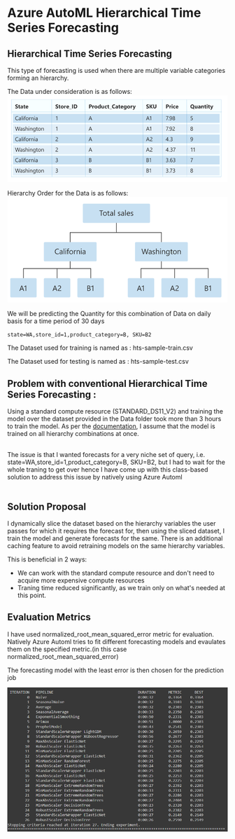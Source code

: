 # Azure AutoML Hierarchical Time Series Forecasting

## Hierarchical Time Series Forecasting<br>

This type of forecasting is used when there are multiple variable categories forming an hierarchy.

The Data under consideration is as follows:<br>
![Data](./Photos/Data.png)

Hierarchy Order for the Data is as follows: <br>
![Heirarchy Image](./Photos/Hierarchy.PNG)

We will be predicting the Quantity for this combination of Data on daily basis for a time period of 30 days

```
state=WA,store_id=1,product_category=B, SKU=B2
```

The Dataset used for training is named as :
hts-sample-train.csv

The Dataset used for testing is named as :
hts-sample-test.csv

## Problem with conventional Hierarchical Time Series Forecasting :

Using a standard compute resource (STANDARD_DS11_V2) and training the model over the dataset provided in the Data folder took more than 3 hours to train the model. As per the [documentation](https://docs.microsoft.com/en-us/azure/machine-learning/how-to-auto-train-forecast), I assume that the model is trained on all hierarchy combinations at once.<br><br>

The issue is that I wanted forecasts for a very niche set of query, i.e. state=WA,store_id=1,product_category=B, SKU=B2, but I had to wait for the whole traning to get over hence I have come up with this class-based solution to address this issue by natively using Azure Automl <br><br>

## Solution Proposal<br>

I dynamically slice the dataset based on the hierarchy variables the user passes for which it requires the forecast for, then using the sliced dataset, I train the model and generate forecasts for the same. There is an additional caching feature to avoid retraining models on the same hierarchy variables.

This is beneficial in 2 ways:<br>

- We can work with the standard compute resource and don't need to acquire more expensive compute resources
- Traning time reduced significantly, as we train only on what's needed at this point.

## Evaluation Metrics<br>

I have used normalized_root_mean_squared_error metric for evaluation.<br>
Natively Azure Automl tries to fit different forecasting models and evaulates them on the specified metric.(in this case normalized_root_mean_squared_error)

The forecasting model with the least error is then chosen for the prediction job

![Results](./Photos/Result.PNG)
